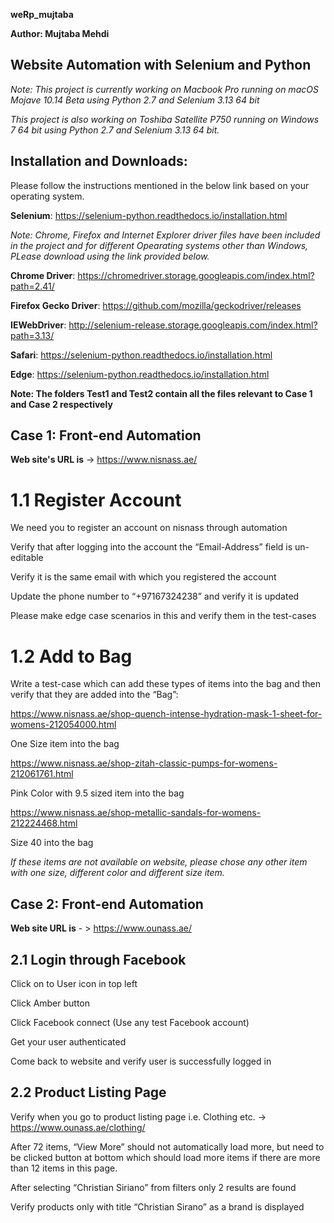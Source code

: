 **weRp_mujtaba**

**Author: Mujtaba Mehdi**

## Website Automation with Selenium and Python

*Note: 
This project is currently working on Macbook Pro running on macOS Mojave 10.14 Beta using Python 2.7 and Selenium 3.13 64 bit*

*This project is also working on Toshiba Satellite P750 running on Windows 7 64 bit using Python 2.7 and Selenium 3.13 64 bit.*

## Installation and Downloads:

Please follow the instructions mentioned in the below link based on your operating system.

**Selenium**: https://selenium-python.readthedocs.io/installation.html


*Note: Chrome, Firefox and Internet Explorer driver files have been included in the project and for different Opearating systems other than Windows, PLease download using the link provided below.*

**Chrome Driver**: https://chromedriver.storage.googleapis.com/index.html?path=2.41/

**Firefox Gecko Driver**: https://github.com/mozilla/geckodriver/releases

**IEWebDriver**: http://selenium-release.storage.googleapis.com/index.html?path=3.13/

**Safari**: https://selenium-python.readthedocs.io/installation.html

**Edge**: https://selenium-python.readthedocs.io/installation.html


**Note: The folders Test1 and Test2 contain all the files relevant to Case 1 and Case 2 respectively**


## Case 1: Front-end Automation

**Web site's URL is** -> https://www.nisnass.ae/

# 1.1 Register Account

We need you to register an account on nisnass through automation

Verify that after logging into the account the “Email-Address” field is un-editable

Verify it is the same email with which you registered the account

Update the phone number to “+97167324238” and verify it is updated

Please make edge case scenarios in this and verify them in the test-cases

# 1.2 Add to Bag

Write a test-case which can add these types of items into the bag and then verify that they are added into the “Bag”:

https://www.nisnass.ae/shop-quench-intense-hydration-mask-1-sheet-for-womens-212054000.html

One Size item into the bag

https://www.nisnass.ae/shop-zitah-classic-pumps-for-womens-212061761.html

Pink Color with 9.5 sized item into the bag

https://www.nisnass.ae/shop-metallic-sandals-for-womens-212224468.html

Size 40 into the bag 

*If these items are not available on website, please chose any other item with one size, different color and different size item.* 

 
 
## Case 2: Front-end Automation

**Web site URL is** - > https://www.ounass.ae/

## 2.1 Login through Facebook


Click on to User icon in top left

Click Amber button

Click Facebook connect (Use any test Facebook account)

Get your user authenticated

Come back to website and verify user is successfully logged in

## 2.2 Product Listing Page

Verify when you go to product listing page i.e. Clothing etc. -> https://www.ounass.ae/clothing/

After 72 items, “View More” should not automatically load more, but need to be clicked button at bottom which should load more items if there are more than 12 items in this page.

After selecting “Christian Siriano” from filters only 2 results are found

Verify products only with title “Christian Sirano” as a brand is displayed

